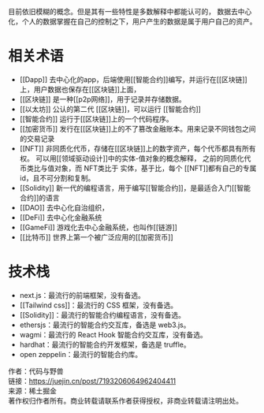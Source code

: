 目前依旧模糊的概念。但是其有一些特性是多数解释中都能认可的，
数据去中心化，个人的数据掌握在自己的控制之下，用户产生的数据是属于用户自己的资产。

# 相关术语

- [[Dapp]] 去中心化的app，后端使用[[智能合约]]编写，并运行在[[区块链]]上，用户数据也保存在[[区块链]]上面，
- [[区块链]] 是一种[[p2p网络]]，用于记录并存储数据。
- [[以太坊]] 公认的第二代 [[区块链]]，可以运行 [[智能合约]]
- [[智能合约]] 运行于[[区块链]]上的一个代码程序。
- [[加密货币]] 发行在[[区块链]]上的不了篡改金融账本。用来记录不同钱包之间的交易记录
- [[NFT]] 非同质化代币，存储在[[区块链]]上的数字资产，每个代币都具有所有权。 可以用[[领域驱动设计]]中的实体-值对象的概念解释， 之前的同质化代币类比与值对象，而 NFT类比于 实体，基于比，每个 [[NFT]]都有自己的专属 id，且不可分割和复制。
- [[Solidity]] 新一代的编程语言，用于编写[[智能合约]]，是最适合入门[[智能合约]]的语言
- [[DAO]] 去中心化自治组织，
- [[DeFi]] 去中心化金融系统
- [[GameFi]] 游戏化去中心金融系统，也叫作[[链游]]
- [[比特币]] 世界上第一个被广泛应用的[[加密货币]]


# 技术栈

-   next.js：最流行的前端框架，没有备选。
-   [[Tailwind css]]：最流行的 CSS 框架，没有备选。
-   [[Solidity]]：最流行的智能合约编程语言，没有备选。
-   ethersjs：最流行的智能合约交互库，备选是 web3.js。
-   wagmi：最流行的 React Hook 智能合约交互库，没有备选。
-   hardhat：最流行的智能合约开发框架，备选是 truffle。
-   open zeppelin：最流行的智能合约库。

  

作者：代码与野兽  
链接：https://juejin.cn/post/7193206064962404411  
来源：稀土掘金  
著作权归作者所有。商业转载请联系作者获得授权，非商业转载请注明出处。